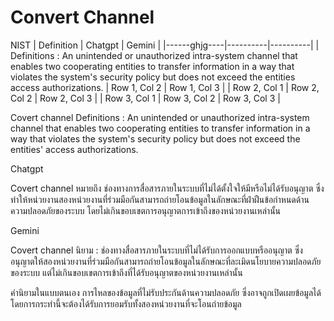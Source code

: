 # Convert Channel

NIST
| Definition | Chatgpt | Gemini |
|------ghjg----|----------|----------|
| Definitions : An unintended or unauthorized intra-system channel that enables two cooperating entities to transfer information 
in a way that violates the system's security policy but does not exceed the entities
access authorizations. | Row 1, Col 2 | Row 1, Col 3 |
| Row 2, Col 1 | Row 2, Col 2 | Row 2, Col 3 |
| Row 3, Col 1 | Row 3, Col 2 | Row 3, Col 3 |

Covert channel
  Definitions : An unintended or unauthorized intra-system channel that enables two cooperating entities to transfer information 
in a way that violates the system's security policy but does not exceed the entities' access authorizations.

Chatgpt

Covert channel
  หมายถึง ช่องทางการสื่อสารภายในระบบที่ไม่ได้ตั้งใจให้มีหรือไม่ได้รับอนุญาต 
ซึ่งทำให้หน่วยงานสองหน่วยงานที่ร่วมมือกันสามารถถ่ายโอนข้อมูลในลักษณะที่ฝ่าฝืนข้อกำหนดด้านความปลอดภัยของระบบ 
โดยไม่เกินขอบเขตการอนุญาตการเข้าถึงของหน่วยงานเหล่านั้น

Gemini

Covert channel
  นิยาม : ช่องทางสื่อสารภายในระบบที่ไม่ได้รับการออกแบบหรืออนุญาต 
ซึ่งอนุญาตให้สองหน่วยงานที่ร่วมมือกันสามารถถ่ายโอนข้อมูลในลักษณะที่ละเมิดนโยบายความปลอดภัยของระบบ 
แต่ไม่เกินขอบเขตการเข้าถึงที่ได้รับอนุญาตของหน่วยงานเหล่านั้น

คำนิยามในแบบตนเอง
  การไหลของข้อมูลที่ไม่รับประกันด้านความปลอดภัย ซึ่งอาจถูกเปิดเผยข้อมูลได้ 
  โดยการกระทำนี้จะต้องได้รับการยอมรับทั้งสองหน่วยงานที่จะโอนถ่ายข้อมูล

